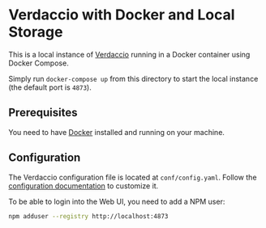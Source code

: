 # Verdaccio with Docker and Local Storage

This is a local instance of [Verdaccio](https://verdaccio.org) running in a Docker container using Docker Compose.

Simply run `docker-compose up` from this directory to start the local instance (the default port is `4873`).

## Prerequisites

You need to have [Docker](https://www.docker.com/get-started) installed and running on your machine.

## Configuration

The Verdaccio configuration file is located at `conf/config.yaml`. Follow the [configuration documentation](https://verdaccio.org/docs/configuration) to customize it.

To be able to login into the Web UI, you need to add a NPM user:

```sh
npm adduser --registry http://localhost:4873
```
